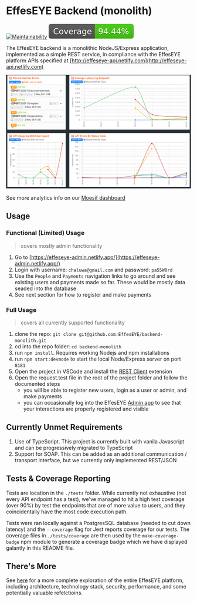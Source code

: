 # EffesEYE Backend (monolith)

[![Maintainability](https://api.codeclimate.com/v1/badges/2fe625744b3dee288cba/maintainability)](https://codeclimate.com/repos/5f8b5b5daa271c3997004343/maintainability) <img src="./tests/coverage/badge.svg">

The EffesEYE backend is a monolithic NodeJS/Express application, implemented as a simple REST service, in compliance with the EffesEYE platform APIs specified at [http://effeseye-api.netlify.com](http://effeseye-api.netlify.com)

<img src="./docs/stats.png" />

See more analytics info on our [Moesif dashboard](https://www.moesif.com/wrap/app/88:648-487:154/dash/5f8ad9001d56ae3e1eb2f75c)

## Usage

### Functional (Limited) Usage

> covers mostly admin functionality

1.   Go to [https://effeseye-admin.netlify.app/](https://effeseye-admin.netlify.app/)
2.  Login with username: `chaluwa@gmail.com` and password: `pa55W0rd`
3.  Use the `People` and `Payments` navigation links to go around and see existing users and payments made so far. These would be mostly data seaded into the database
4.  See next section for how to register and make payments


### Full Usage

> covers all currently supported functionality

1.  clone the repo: `git clone git@github.com:EffesEYE/backend-monolith.git`
2.  cd into the repo folder: `cd backend-monolith`
3.  run `npm install`. Requires working Nodejs and npm installations
4.  run `npm start:devmode` to start the local Node/Express server on port `8181`
5.  Open the project in VSCode and install the [REST Client](https://marketplace.visualstudio.com/items?itemName=humao.rest-client) extension
6.  Open the request.test file in the root of the project folder and follow the documented steps
    *   you will be able to register new users, login as a user or admin, and make payments
    *   you can occasionally log into the EffesEYE [Admin app](https://effeseye-admin.netlify.app/) to see that your interactions are properly registered and visible 

## Currently Unmet Requirements

1.  Use of TypeScript. This project is currently built with vanila Javascript and can be progressively migrated to TypeScript
2.  Support for SOAP. This can be added as an additional communication / transport interface, but we currently only implemented REST/JSON

## Tests & Coverage Reporting

Tests are location in the `./tests` folder. While currently not exhaustive (not every API endpoint has a test), we've managed to hit a high test coverage (over 90%) by test the endpoints that are of more value to users, and they coincidentally have the most code execution path.

Tests were ran locally against a PostgresSQL database (needed to cut down latency) and the `--coverage` flag for Jest reports coverage for our tests. The coverage files in `./tests/coverage` are then used by the `make-coverage-badge` npm module to generate a coverage badge which we have displayed galantly in this README file.

## There's More

See [here](https://github.com/EffesEYE/about) for a more complete exploration of the entire EffesEYE platform, including architecture, technology stack, security, performance, and some potentially valuable refelctioins.


